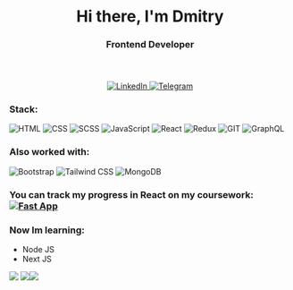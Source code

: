 <header align="center">
    <h1>Hi there, I'm Dmitry </h1>
    <h3>Frontend Developer</h3>
</header>
<div align="center">
    <a href='https://www.linkedin.com/in/ddknschv/'>
        <img src='https://img.shields.io/badge/-LinkedIn-blue?logo=linkedin' alt='LinkedIn'>
    </a>
    <a href='https://t.me/ddknschv'>
        <img src='https://img.shields.io/badge/-Telegram-grey?logo=telegram' alt='Telegram'>
    </a>
</div>
<div>
    <h3>Stack:</h3> 
    <img src='https://img.shields.io/badge/-HTML-grey?logo=html5' alt='HTML'>
    <img src='https://img.shields.io/badge/-CSS3-grey?logo=css3&logoColor=blue' alt='CSS'>
    <img src='https://img.shields.io/badge/-SCSS-grey?logo=sass' alt='SCSS'>
    <img src='https://img.shields.io/badge/-JavaScript-grey?logo=javascript' alt='JavaScript'>
    <img src='https://img.shields.io/badge/-React-grey?logo=react' alt='React'>
    <img src='https://img.shields.io/badge/-Redux_Toolkit-grey?logo=redux&logoColor=764ABC' alt='Redux'>
    <img src='https://img.shields.io/badge/-GIT-grey?logo=git' alt='GIT'>
    <img src='https://img.shields.io/badge/-GraphQL-grey?logo=graphql' alt='GraphQL'>
    
</div>
<div>
    <h3>Also worked with:</h3>
    <img src='https://img.shields.io/badge/-Bootstrap-grey?logo=bootstrap' alt='Bootstrap'>
    <img src='https://img.shields.io/badge/-TailwindCSS-grey?logo=tailwindcss' alt='Tailwind CSS'>
    <img src='https://img.shields.io/badge/-MongoDB-grey?logo=mongodb' alt='MongoDB'>
</div>
<div>
    <h3>You can track my progress in React on my coursework:
        <a href='https://github.com/DmitriyKanischev/react-pizza'>
            <img src='https://img.shields.io/badge/-React_Pizza-grey?logo=react' alt='Fast App'>
        </a>
    </h3>
    <h3>Now Im learning:</h3>
    <ul>
        <li>Node JS</li>
        <li>Next JS</li>
    <ul>
</div>

![](http://github-profile-summary-cards.vercel.app/api/cards/profile-details?username=DmitriyKanischev&theme=aura)
![](http://github-profile-summary-cards.vercel.app/api/cards/stats?username=DmitriyKanischev&theme=aura)![](http://github-profile-summary-cards.vercel.app/api/cards/repos-per-language?username=DmitriyKanischev&theme=aura)
